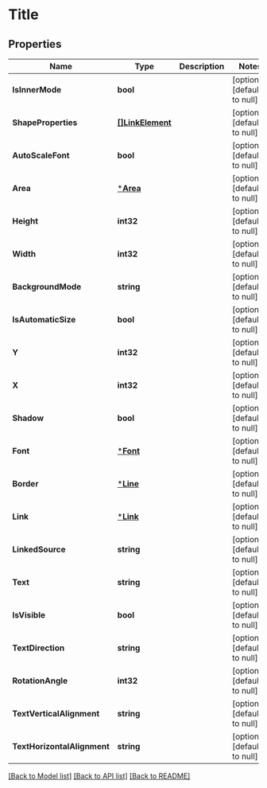 # Title

## Properties
Name | Type | Description | Notes
------------ | ------------- | ------------- | -------------
**IsInnerMode** | **bool** |  | [optional] [default to null]
**ShapeProperties** | [**[]LinkElement**](LinkElement.md) |  | [optional] [default to null]
**AutoScaleFont** | **bool** |  | [optional] [default to null]
**Area** | [***Area**](Area.md) |  | [optional] [default to null]
**Height** | **int32** |  | [optional] [default to null]
**Width** | **int32** |  | [optional] [default to null]
**BackgroundMode** | **string** |  | [optional] [default to null]
**IsAutomaticSize** | **bool** |  | [optional] [default to null]
**Y** | **int32** |  | [optional] [default to null]
**X** | **int32** |  | [optional] [default to null]
**Shadow** | **bool** |  | [optional] [default to null]
**Font** | [***Font**](Font.md) |  | [optional] [default to null]
**Border** | [***Line**](Line.md) |  | [optional] [default to null]
**Link** | [***Link**](Link.md) |  | [optional] [default to null]
**LinkedSource** | **string** |  | [optional] [default to null]
**Text** | **string** |  | [optional] [default to null]
**IsVisible** | **bool** |  | [optional] [default to null]
**TextDirection** | **string** |  | [optional] [default to null]
**RotationAngle** | **int32** |  | [optional] [default to null]
**TextVerticalAlignment** | **string** |  | [optional] [default to null]
**TextHorizontalAlignment** | **string** |  | [optional] [default to null]

[[Back to Model list]](../README.md#documentation-for-models) [[Back to API list]](../README.md#documentation-for-api-endpoints) [[Back to README]](../README.md)


